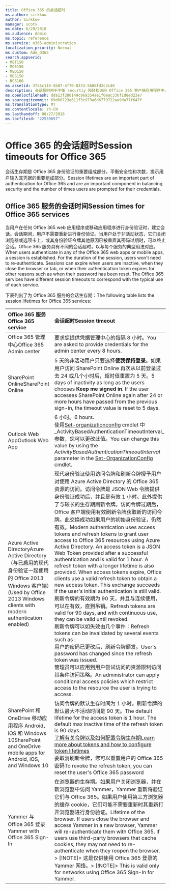 ```yaml
---
title: Office 365 的会话超时
ms.author: sirkkuw
author: Sirkkuw
manager: scotv
ms.date: 6/29/2018
ms.audience: Admin
ms.topic: reference
ms.service: o365-administration
localization_priority: Normal
ms.custom: Adm_O365
search.appverid:
- MET150
- MOE150
- MED150
- MBS150
- BCS160
ms.assetid: 37a5c116-5b07-4f70-8333-5b86fd2c3c40
description: 会话超时用于平衡 securtiy 和轻松访问 Office 365 客户端应用程序中。
ms.openlocfilehash: dda13f280149c969354ae1f0eac336f1d8ed23e7
ms.sourcegitcommit: 69d60723e611f3c973a6d6779722aa9da77f647f
ms.translationtype: MT
ms.contentlocale: zh-CN
ms.lasthandoff: 08/27/2018
ms.locfileid: "22539657"
---
```

# <a name="session-timeouts-for-office-365"></a><span data-ttu-id="c64b3-103">Office 365 的会话超时</span><span class="sxs-lookup"><span data-stu-id="c64b3-103">Session timeouts for Office 365</span></span>

<span data-ttu-id="c64b3-104">会话生存期是 Office 365 身份验证的重要组成部分，平衡安全性和次数，提示用户输入其凭据的重要组成部分。</span><span class="sxs-lookup"><span data-stu-id="c64b3-104">Session lifetimes are an important part of authentication for Office 365 and are an important component in balancing security and the number of times users are prompted for their credentials.</span></span>
  
## <a name="session-times-for-office-365-services"></a><span data-ttu-id="c64b3-105">Office 365 服务的会话时间</span><span class="sxs-lookup"><span data-stu-id="c64b3-105">Session times for Office 365 services</span></span>

<span data-ttu-id="c64b3-p101">当用户在任何 Office 365 web 应用程序或移动应用程序进行身份验证时，建立会话。会话期间，用户不需要重新进行身份验证。当用户处于非活动状态，它们关闭浏览器或选项卡上，或其身份验证令牌其他原因已被重置其密码过期时，可以终止会话。Office 365 服务具有不同的会话超时，以与每个服务的典型用法对应。</span><span class="sxs-lookup"><span data-stu-id="c64b3-p101">When users authenticate in any of the Office 365 web apps or mobile apps, a session is established. For the duration of the session, users won't need to re-authenticate. Sessions can expire when users are inactive, when they close the browser or tab, or when their authentication token expires for other reasons such as when their password has been reset. The Office 365 services have different session timeouts to correspond with the typical use of each service.</span></span>
  
<span data-ttu-id="c64b3-110">下表列出了为 Office 365 服务的会话生存期：</span><span class="sxs-lookup"><span data-stu-id="c64b3-110">The following table lists the session lifetimes for Office 365 services:</span></span>
  
|<span data-ttu-id="c64b3-111">**Office 365 服务**</span><span class="sxs-lookup"><span data-stu-id="c64b3-111">**Office 365 service**</span></span>|<span data-ttu-id="c64b3-112">**会话超时**</span><span class="sxs-lookup"><span data-stu-id="c64b3-112">**Session timeout**</span></span>|
|:-----|:-----|
|<span data-ttu-id="c64b3-113">Office 365 管理中心</span><span class="sxs-lookup"><span data-stu-id="c64b3-113">Office 365 Admin center</span></span>  <br/> |<span data-ttu-id="c64b3-114">要求您提供凭据管理中心的每隔 8 小时。</span><span class="sxs-lookup"><span data-stu-id="c64b3-114">You are asked to provide credentials for the admin center every 8 hours.</span></span>  <br/> |
|<span data-ttu-id="c64b3-115">SharePoint Online</span><span class="sxs-lookup"><span data-stu-id="c64b3-115">SharePoint Online</span></span>  <br/> |<span data-ttu-id="c64b3-p102">5 天的非活动用户只要选择**使我保持登录**。如果用户访问 SharePoint Online 再次从以前登录过去 24 或几个小时后，超时值重置为 5 天。</span><span class="sxs-lookup"><span data-stu-id="c64b3-p102">5 days of inactivity as long as the users chooses **Keep me signed in**. If the user accesses SharePoint Online again after 24 or more hours have passed from the previous sign-in, the timeout value is reset to 5 days.  </span></span><br/> |
|<span data-ttu-id="c64b3-118">Outlook Web App</span><span class="sxs-lookup"><span data-stu-id="c64b3-118">Outlook Web App</span></span>  <br/> |<span data-ttu-id="c64b3-119">6 小时。</span><span class="sxs-lookup"><span data-stu-id="c64b3-119">6 hours.</span></span>  <br/> <span data-ttu-id="c64b3-120">使用[Set-organizationconfig](https://go.microsoft.com/fwlink/p/?LinkId=615378) cmdlet 中_ActivityBasedAuthenticationTimeoutInterval_参数，您可以更改此值。</span><span class="sxs-lookup"><span data-stu-id="c64b3-120">You can change this value by using the  _ActivityBasedAuthenticationTimeoutInterval_ parameter in the [Set-OrganizationConfig](https://go.microsoft.com/fwlink/p/?LinkId=615378) cmdlet.</span></span>  <br/> |
|<span data-ttu-id="c64b3-121">Azure Active Directory</span><span class="sxs-lookup"><span data-stu-id="c64b3-121">Azure Active Directory</span></span>  <br/> <span data-ttu-id="c64b3-122">（与已启用的现代身份验证一起使用的 Office 2013 Windows 客户端）</span><span class="sxs-lookup"><span data-stu-id="c64b3-122">(Used by Office 2013 Windows clients with modern authentication enabled)</span></span>  <br/> | <span data-ttu-id="c64b3-p103">现代身份验证使用访问令牌和刷新令牌授予用户对使用 Azure Active Directory 的 Office 365 资源的访问。访问令牌是 JSON Web 令牌提供身份验证成功后，并且是有效 1 小时。此外提供了与较长的生存期刷新令牌。访问令牌过期后，Office 客户端使用有效刷新令牌获取新的访问令牌。此交换成功如果用户的初始身份验证，仍然有效。</span><span class="sxs-lookup"><span data-stu-id="c64b3-p103">Modern authentication uses access tokens and refresh tokens to grant user access to Office 365 resources using Azure Active Directory. An access token is a JSON Web Token provided after a successful authentication and is valid for 1 hour. A refresh token with a longer lifetime is also provided. When access tokens expire, Office clients use a valid refresh token to obtain a new access token. This exchange succeeds if the user's initial authentication is still valid.</span></span>  <br/>  <span data-ttu-id="c64b3-128">刷新令牌的有效期为 90 天，并且与连续使用，可以在有效，直到吊销。</span><span class="sxs-lookup"><span data-stu-id="c64b3-128">Refresh tokens are valid for 90 days, and with continuous use, they can be valid until revoked.</span></span>  <br/>  <span data-ttu-id="c64b3-129">刷新令牌可以如失效由几个事件：</span><span class="sxs-lookup"><span data-stu-id="c64b3-129">Refresh tokens can be invalidated by several events such as :</span></span>  <br/>  <span data-ttu-id="c64b3-130">用户的密码已更改后，刷新令牌颁发。</span><span class="sxs-lookup"><span data-stu-id="c64b3-130">User's password has changed since the refresh token was issued.</span></span>  <br/>  <span data-ttu-id="c64b3-131">管理员可以应用到用户尝试访问的资源限制访问其条件访问策略。</span><span class="sxs-lookup"><span data-stu-id="c64b3-131">An administrator can apply conditional access policies which restrict access to the resource the user is trying to access.</span></span>  <br/> |
|<span data-ttu-id="c64b3-132">SharePoint 和 OneDrive 移动应用程序 Android、 iOS 和 Windows 10</span><span class="sxs-lookup"><span data-stu-id="c64b3-132">SharePoint and OneDrive mobile apps for Android, iOS, and Windows 10</span></span>  <br/> |<span data-ttu-id="c64b3-p104">访问令牌的默认生存时间为 1 小时。刷新令牌的默认最大不活动时间是 90 天。</span><span class="sxs-lookup"><span data-stu-id="c64b3-p104">The default lifetime for the access token is 1 hour. The default max inactive time of the refresh token is 90 days.  </span></span><br/> [<span data-ttu-id="c64b3-135">了解有关令牌以及如何配置令牌生存期</span><span class="sxs-lookup"><span data-stu-id="c64b3-135">Learn more about tokens and how to configure token lifetimes</span></span>](https://docs.microsoft.com/en-us/azure/active-directory/active-directory-configurable-token-lifetimes) <br/> <span data-ttu-id="c64b3-136">要取消刷新令牌，您可以重置用户的 Office 365 密码</span><span class="sxs-lookup"><span data-stu-id="c64b3-136">To revoke the refresh token, you can reset the user's Office 365 password</span></span>  <br/> |
|<span data-ttu-id="c64b3-137">Yammer 与 Office 365 登录</span><span class="sxs-lookup"><span data-stu-id="c64b3-137">Yammer with Office 365 Sign-In</span></span>  <br/> |<span data-ttu-id="c64b3-p105">在浏览器的生存期。如果用户关闭浏览器，并在新浏览器中访问 Yammer，Yammer 重新将验证它们与 Office 365。如果用户使用第三方浏览器的缓存 cookie，它们可能不需要重新时其重新打开浏览器进行身份验证。</span><span class="sxs-lookup"><span data-stu-id="c64b3-p105">Lifetime of the browser. If users close the browser and access Yammer in a new browser, Yammer will re-authenticate them with Office 365. If users use third-party browsers that cache cookies, they may not need to re-authenticate when they reopen the browser.  </span></span><br/> <span data-ttu-id="c64b3-141">> [!NOTE]> 这是仅供使用 Office 365 登录的 Yammer 网络。</span><span class="sxs-lookup"><span data-stu-id="c64b3-141">> [!NOTE]> This is valid only for networks using Office 365 Sign-In for Yammer.</span></span>           |
   

